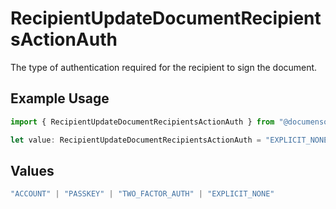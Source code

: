 # RecipientUpdateDocumentRecipientsActionAuth

The type of authentication required for the recipient to sign the document.

## Example Usage

```typescript
import { RecipientUpdateDocumentRecipientsActionAuth } from "@documenso/sdk-typescript/models/operations";

let value: RecipientUpdateDocumentRecipientsActionAuth = "EXPLICIT_NONE";
```

## Values

```typescript
"ACCOUNT" | "PASSKEY" | "TWO_FACTOR_AUTH" | "EXPLICIT_NONE"
```